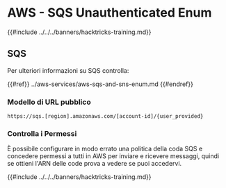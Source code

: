 # AWS - SQS Unauthenticated Enum

{{#include ../../../banners/hacktricks-training.md}}

## SQS

Per ulteriori informazioni su SQS controlla:

{{#ref}}
../aws-services/aws-sqs-and-sns-enum.md
{{#endref}}

### Modello di URL pubblico
```
https://sqs.[region].amazonaws.com/[account-id]/{user_provided}
```
### Controlla i Permessi

È possibile configurare in modo errato una politica della coda SQS e concedere permessi a tutti in AWS per inviare e ricevere messaggi, quindi se ottieni l'ARN delle code prova a vedere se puoi accedervi.

{{#include ../../../banners/hacktricks-training.md}}

